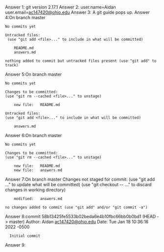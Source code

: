 Answer 1: git version 2.17.1
Answer 2: user.name=Aidan
	  user.email=ac147420@ohio.edu
Answer 3: A git guide pops up.
Answer 4:On branch master

	No commits yet

	Untracked files:
 	 (use "git add <file>..." to include in what will be committed)

		README.md
		answers.md

	nothing added to commit but untracked files present (use "git add" to track)
Answer 5:On branch master

	No commits yet

	Changes to be committed:
  	(use "git rm --cached <file>..." to unstage)

		new file:   README.md

	Untracked files:
  	(use "git add <file>..." to include in what will be committed)

		answers.md
Answer 6:On branch master

	No commits yet

	Changes to be committed:
  	(use "git rm --cached <file>..." to unstage)
	
		new file:   README.md
		new file:   answers.md
Answer 7:On branch master
	Changes not staged for commit:
  	(use "git add <file>..." to update what will be committed)
  	(use "git checkout -- <file>..." to discard changes in working directory)

		modified:   answers.md

	no changes added to commit (use "git add" and/or "git commit -a")
Answer 8:commit 58b13425fe5533b02beda6e4b10fbc66bb0b0bd1 (HEAD -> master)
	Author: Aidan <ac147420@ohio.edu>
	Date:   Tue Jan 18 10:36:16 2022 -0500

  	  Initial commit
Answer 9:







